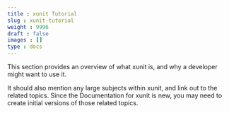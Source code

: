 ```yaml
---
title : xunit Tutorial
slug : xunit-tutorial
weight : 9996
draft : false
images : []
type : docs
---
```


This section provides an overview of what xunit is, and why a developer might want to use it.

It should also mention any large subjects within xunit, and link out to the related topics.  Since the Documentation for xunit is new, you may need to create initial versions of those related topics.

